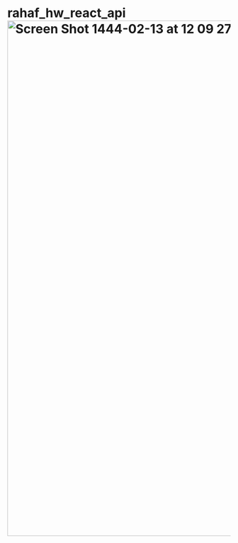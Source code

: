 # rahaf_hw_react_api<img width="1162" alt="Screen Shot 1444-02-13 at 12 09 27 AM" src="https://user-images.githubusercontent.com/61663908/189226763-97957f4d-bb52-42f6-995d-0062521c7061.png">
